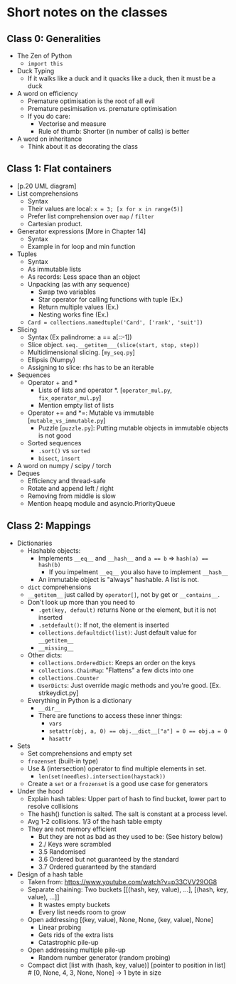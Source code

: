 # Short notes on the classes

## Class 0: Generalities
- The Zen of Python
    - `import this`
- Duck Typing
    - If it walks like a duck and it quacks like a duck, then it must be a duck
- A word on efficiency
    - Premature optimisation is the root of all evil
    - Premature pesimisation vs. premature optimisation
    - If you do care:
        - Vectorise and measure
        - Rule of thumb: Shorter (in number of calls) is better
- A word on inheritance
    - Think about it as decorating the class

## Class 1: Flat containers
- [p.20 UML diagram]
- List comprehensions
    - Syntax
    - Their values are local: `x = 3; [x for x in range(5)]`
    - Prefer list comprehension over `map` / `filter`
    - Cartesian product.
- Generator expressions [More in Chapter 14]
    - Syntax
    - Example in for loop and min function
- Tuples
    - Syntax
    - As immutable lists
    - As records: Less space than an object
    - Unpacking (as with any sequence)
        - Swap two variables
        - Star operator for calling functions with tuple (Ex.)
        - Return multiple values (Ex.)
        - Nesting works fine (Ex.)
    - `Card = collections.namedtuple('Card', ['rank', 'suit'])`
- Slicing
    - Syntax (Ex palindrome: a == a[::-1])
    - Slice object. `seq.__getitem___(slice(start, stop, step))`
    - Multidimensional slicing. [`my_seq.py`]
    - Ellipsis (Numpy)
    - Assigning to slice: rhs has to be an iterable
- Sequences
    - Operator + and *
        - Lists of lists and operator *. [`operator_mul.py`, `fix_operator_mul.py`]
        - Mention empty list of lists
    - Operator += and *=: Mutable vs immutable [`mutable_vs_immutable.py`]
        - Puzzle [`puzzle.py`]: Putting mutable objects in immutable objects is not good
    - Sorted sequences
        - `.sort()` vs `sorted`
        - `bisect`, `insort`
- A word on numpy / scipy / torch
- Deques
    - Efficiency and thread-safe
    - Rotate and append left / right
    - Removing from middle is slow
    - Mention heapq module and asyncio.PriorityQueue

## Class 2: Mappings
- Dictionaries
    - Hashable objects:
        - Implements `__eq__` and `__hash__` and `a == b` => `hash(a) == hash(b)`
            - If you impelment `__eq__` you also have to implement `__hash__`
        - An immutable object is "always" hashable. A list is not.
    - `dict` comprehensions
    - `__getitem__` just called by `operator[]`, not by get or `__contains__`.
    - Don't look up more than you need to
        - `.get(key, default)` returns None or the element, but it is not inserted
        - `.setdefault()`: If not, the element is inserted
        - `collections.defaultdict(list)`: Just default value for `__getitem__`
        - `__missing__`
    - Other dicts:
        - `collections.OrderedDict`: Keeps an order on the keys
        - `collections.ChainMap`: "Flattens" a few dicts into one
        - `collections.Counter`
        - `UserDicts`: Just override magic methods and you're good. [Ex. strkeydict.py]
    - Everything in Python is a dictionary
        - `__dir__`
        - There are functions to access these inner things:
            - `vars`
            - `setattr(obj, a, 0) == obj.__dict__["a"] = 0 == obj.a = 0`
            - `hasattr`
- Sets
    - Set comprehensions and empty set
    - `frozenset` (built-in type)
    - Use & (intersection) operator to find multiple elements in set.
        - `len(set(needles).intersection(haystack))`
    - Create a `set` or a `frozenset` is a good use case for generators
- Under the hood
    - Explain hash tables: Upper part of hash to find bucket, lower part to resolve collisions
    - The hash() function is salted. The salt is constant at a process level.
    - Avg 1-2 collisions. 1/3 of the hash table empty
    - They are not memory efficient
        - But they are not as bad as they used to be: (See history below)
        - 2./ Keys were scrambled
        - 3.5 Randomised
        - 3.6 Ordered but not guaranteed by the standard
        - 3.7 Ordered guaranteed by the standard
- Design of a hash table
    - Taken from: https://www.youtube.com/watch?v=p33CVV29OG8
    - Separate chaining: Two buckets [[(hash, key, value), ...], [(hash, key, value), ...]]
        - It wastes empty buckets
        - Every list needs room to grow
    - Open addressing
        [(key, value), None, None, (key, value), None]
        - Linear probing
        - Gets rids of the extra lists
        - Catastrophic pile-up
    - Open addressing multiple pile-up
        - Random number generator (random probing)
    - Compact dict
        [list with (hash, key, value)]
        [pointer to position in list] # [0, None, 4, 3, None, None] -> 1 byte in size

